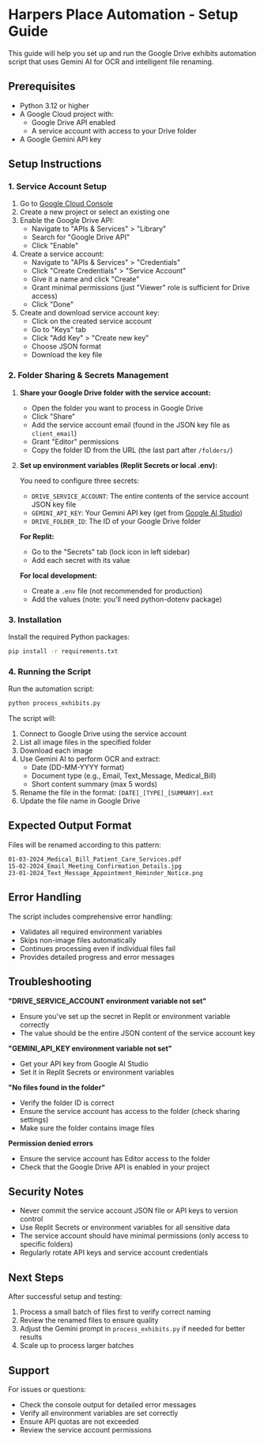 # Harpers Place Automation - Setup Guide

This guide will help you set up and run the Google Drive exhibits automation script that uses Gemini AI for OCR and intelligent file renaming.

## Prerequisites

- Python 3.12 or higher
- A Google Cloud project with:
  - Google Drive API enabled
  - A service account with access to your Drive folder
- A Google Gemini API key

## Setup Instructions

### 1. Service Account Setup

1. Go to [Google Cloud Console](https://console.cloud.google.com/)
2. Create a new project or select an existing one
3. Enable the Google Drive API:
   - Navigate to "APIs & Services" > "Library"
   - Search for "Google Drive API"
   - Click "Enable"
4. Create a service account:
   - Navigate to "APIs & Services" > "Credentials"
   - Click "Create Credentials" > "Service Account"
   - Give it a name and click "Create"
   - Grant minimal permissions (just "Viewer" role is sufficient for Drive access)
   - Click "Done"
5. Create and download service account key:
   - Click on the created service account
   - Go to "Keys" tab
   - Click "Add Key" > "Create new key"
   - Choose JSON format
   - Download the key file

### 2. Folder Sharing & Secrets Management

1. **Share your Google Drive folder with the service account:**
   - Open the folder you want to process in Google Drive
   - Click "Share"
   - Add the service account email (found in the JSON key file as `client_email`)
   - Grant "Editor" permissions
   - Copy the folder ID from the URL (the last part after `/folders/`)

2. **Set up environment variables (Replit Secrets or local .env):**
   
   You need to configure three secrets:

   - `DRIVE_SERVICE_ACCOUNT`: The entire contents of the service account JSON key file
   - `GEMINI_API_KEY`: Your Gemini API key (get from [Google AI Studio](https://makersuite.google.com/app/apikey))
   - `DRIVE_FOLDER_ID`: The ID of your Google Drive folder

   **For Replit:**
   - Go to the "Secrets" tab (lock icon in left sidebar)
   - Add each secret with its value

   **For local development:**
   - Create a `.env` file (not recommended for production)
   - Add the values (note: you'll need python-dotenv package)

### 3. Installation

Install the required Python packages:

```bash
pip install -r requirements.txt
```

### 4. Running the Script

Run the automation script:

```bash
python process_exhibits.py
```

The script will:
1. Connect to Google Drive using the service account
2. List all image files in the specified folder
3. Download each image
4. Use Gemini AI to perform OCR and extract:
   - Date (DD-MM-YYYY format)
   - Document type (e.g., Email, Text_Message, Medical_Bill)
   - Short content summary (max 5 words)
5. Rename the file in the format: `[DATE]_[TYPE]_[SUMMARY].ext`
6. Update the file name in Google Drive

## Expected Output Format

Files will be renamed according to this pattern:
```
01-03-2024_Medical_Bill_Patient_Care_Services.pdf
15-02-2024_Email_Meeting_Confirmation_Details.jpg
23-01-2024_Text_Message_Appointment_Reminder_Notice.png
```

## Error Handling

The script includes comprehensive error handling:
- Validates all required environment variables
- Skips non-image files automatically
- Continues processing even if individual files fail
- Provides detailed progress and error messages

## Troubleshooting

**"DRIVE_SERVICE_ACCOUNT environment variable not set"**
- Ensure you've set up the secret in Replit or environment variable correctly
- The value should be the entire JSON content of the service account key

**"GEMINI_API_KEY environment variable not set"**
- Get your API key from Google AI Studio
- Set it in Replit Secrets or environment variables

**"No files found in the folder"**
- Verify the folder ID is correct
- Ensure the service account has access to the folder (check sharing settings)
- Make sure the folder contains image files

**Permission denied errors**
- Ensure the service account has Editor access to the folder
- Check that the Google Drive API is enabled in your project

## Security Notes

- Never commit the service account JSON file or API keys to version control
- Use Replit Secrets or environment variables for all sensitive data
- The service account should have minimal permissions (only access to specific folders)
- Regularly rotate API keys and service account credentials

## Next Steps

After successful setup and testing:
1. Process a small batch of files first to verify correct naming
2. Review the renamed files to ensure quality
3. Adjust the Gemini prompt in `process_exhibits.py` if needed for better results
4. Scale up to process larger batches

## Support

For issues or questions:
- Check the console output for detailed error messages
- Verify all environment variables are set correctly
- Ensure API quotas are not exceeded
- Review the service account permissions

